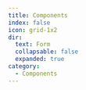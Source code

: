 ```yaml
---
title: Components
index: false
icon: grid-1x2
dir:
  text: Form
  collapsable: false
  expanded: true
category:
  - Components
---
```


<Catalog />
